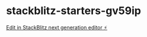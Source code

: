 # stackblitz-starters-gv59ip

[Edit in StackBlitz next generation editor ⚡️](https://stackblitz.com/~/github.com/OutrSpaceCrumbs/stackblitz-starters-gv59ip)